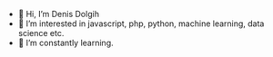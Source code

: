 - 👋 Hi, I’m Denis Dolgih
- 👀 I’m interested in javascript, php, python, machine learning, data science etc.
- 🌱 I’m constantly learning.

<!---
DenisDolgih/DenisDolgih is a ✨ special ✨ repository because its `README.md` (this file) appears on your GitHub profile.
You can click the Preview link to take a look at your changes.
--->
